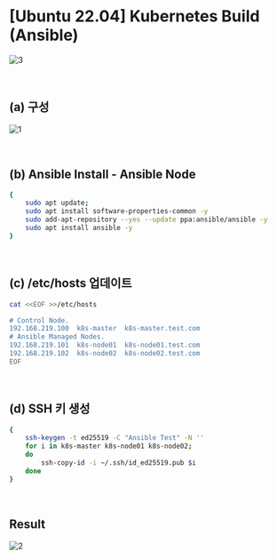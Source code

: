 # [Ubuntu 22.04] Kubernetes Build (Ansible)

![3](https://user-images.githubusercontent.com/42735894/226969742-83f386ca-6c3f-4856-a348-dbce970f80a6.PNG)

<br>

## (a) 구성

![1](https://user-images.githubusercontent.com/42735894/226969757-b33dd321-82a6-4d0c-974a-53b976003e97.PNG)

<br>

## (b) Ansible Install - Ansible Node

```bash
{
	sudo apt update; 
	sudo apt install software-properties-common -y
	sudo add-apt-repository --yes --update ppa:ansible/ansible -y
	sudo apt install ansible -y
}
```

<br>

## (c) /etc/hosts 업데이트

```bash
cat <<EOF >>/etc/hosts

# Control Node.
192.168.219.100  k8s-master  k8s-master.test.com
# Ansible Managed Nodes.
192.168.219.101  k8s-node01  k8s-node01.test.com
192.168.219.102  k8s-node02  k8s-node02.test.com
EOF
```

<br>

## (d) SSH 키 생성

```bash
{
	ssh-keygen -t ed25519 -C "Ansible Test" -N ''
	for i in k8s-master k8s-node01 k8s-node02;
	do
	    ssh-copy-id -i ~/.ssh/id_ed25519.pub $i
	done
}
```

<br>

## Result

![2](https://user-images.githubusercontent.com/42735894/226969760-a82a72aa-b016-4a55-b932-e32237a43328.PNG)
